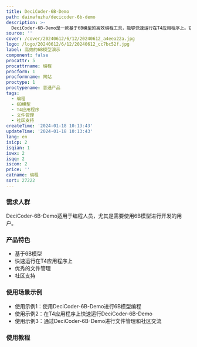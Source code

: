 ```yaml
---
title: DeciCoder-6B-Demo
path: daimafuzhu/decicoder-6b-demo
description: >-
  DeciCoder-6B-Demo是一款基于6B模型的高效编程工具，能够快速运行在T4应用程序上。它提供了优秀的文件管理和社区支持，让编程变得更加高效和便捷。
source: ''
cover: /cover/20240612/6/12/20240612_a4eea22a.jpg
logo: /logo/20240612/6/12/20240612_cc7bc52f.jpg
label: 高效的6B模型演示
component: false
procattr: 5
procattrname: 编程
procform: 1
procformname: 网站
proctype: 1
proctypename: 普通产品
tags:
  - 编程
  - 6B模型
  - T4应用程序
  - 文件管理
  - 社区支持
createTime: '2024-01-18 10:13:43'
updateTime: '2024-01-18 10:13:43'
lang: en
isicp: 2
isqian: 1
iswx: 2
isqq: 2
iscom: 2
price: ''
catname: 编程
sort: 27222
---
```




### 需求人群
DeciCoder-6B-Demo适用于编程人员，尤其是需要使用6B模型进行开发的用户。

### 产品特色
- 基于6B模型
- 快速运行在T4应用程序上
- 优秀的文件管理
- 社区支持

### 使用场景示例
- 使用示例1：使用DeciCoder-6B-Demo进行6B模型编程
- 使用示例2：在T4应用程序上快速运行DeciCoder-6B-Demo
- 使用示例3：通过DeciCoder-6B-Demo进行文件管理和社区交流

### 使用教程


  
